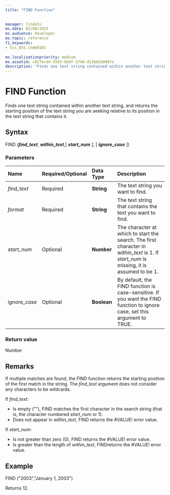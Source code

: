 ```yaml
---
title: "FIND Function"
 
 
manager: lindalu
ms.date: 03/09/2015
ms.audience: Developer
ms.topic: reference
f1_keywords:
- Vis_DSS.chm60101
 
ms.localizationpriority: medium
ms.assetid: c827ecd4-5593-6d4f-2746-d13b02b098fe
description: "Finds one text string contained within another text string, and returns the starting position of the text string you are seeking relative to its position in the text string that contains it."
---
```


# FIND Function

Finds one text string contained within another text string, and returns the starting position of the text string you are seeking relative to its position in the text string that contains it.
  
## Syntax

FIND (***find_text***, ***within_text***,[ ***start_num*** ], [ ***ignore_case*** ])
  
### Parameters

|**Name**|**Required/Optional**|**Data Type**|**Description**|
|:-----|:-----|:-----|:-----|
| *find_text* <br/> |Required  <br/> |**String** <br/> |The text string you want to find. |
| *format* <br/> |Required  <br/> |**String** <br/> |The text string that contains the text you want to find. |
| *start_num* <br/> |Optional  <br/> |**Number** <br/> |The character at which to start the search. The first character in *within_text* is 1. If *start_num* is missing, it is assumed to be 1. |
| *ignore_case* <br/> |Optional  <br/> |**Boolean** <br/> |By default, the FIND function is case-sensitive. If you want the FIND function to ignore case, set this argument to TRUE. |

### Return value

Number
  
## Remarks

If multiple matches are found, the FIND function returns the starting position of the first match in the string. The *find_text* argument does not consider any characters to be wildcards.
  
If *find_text*:
  
- Is empty (""), FIND matches the first character in the search string (that is, the character numbered *start_num* or 1).
- Does not appear in *within_text*, FIND returns the #VALUE! error value.

If *start_num*:
  
- Is not greater than zero (0), FIND returns the #VALUE! error value.
- Is greater than the length of *within_text*, FINDreturns the #VALUE! error value.

## Example

FIND ("2003","January 1, 2003")
  
Returns 12.
  